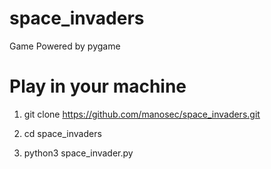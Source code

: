 # space_invaders
Game Powered by pygame

# Play in your machine

1. git clone https://github.com/manosec/space_invaders.git

2. cd space_invaders

3. python3 space_invader.py

